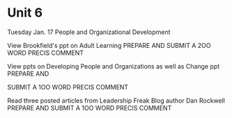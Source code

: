 # Unit 6

Tuesday Jan. 17 People and Organizational Development

View Brookfield's ppt on Adult Learning PREPARE AND SUBMIT A 2OO WORD PRECIS COMMENT

View ppts on Developing People and Organizations as well as Change ppt PREPARE AND

SUBMIT A 1OO WORD PRECIS COMMENT

Read three posted articles from Leadership Freak Blog author Dan Rockwell PREPARE AND SUBMIT A 1OO WORD PRECIS COMMENT



